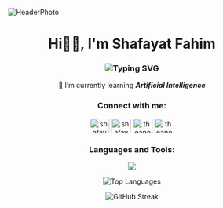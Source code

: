 ![HeaderPhoto](https://github.com/user-attachments/assets/d9b44db0-4207-4c9a-b086-2a75bb14cd14)

<h1 align="center">Hi🥷🏻, I'm Shafayat Fahim</h1>
<h3 align="center"><img src="https://readme-typing-svg.demolab.com?font=Fira+Code&duration=1500&pause=10&color=28B82E&background=D7FFF000&center=true&vCenter=true&width=105&lines=Code%F0%9F%A7%91%F0%9F%8F%BB%E2%80%8D%F0%9F%92%BB;Compile%F0%9F%99%87%F0%9F%8F%BB%E2%80%8D%E2%99%82%EF%B8%8F;Conquer%F0%9F%92%AA%F0%9F%8F%BB" alt="Typing SVG" /></h3>

<p align="center">🌱 I’m currently learning <b><i>Artificial Intelligence</i></b></p>

<h3 align="center">Connect with me:</h3>
<p align="center">
<a href="https://linkedin.com/in/shafayatfahim" target="blank"><img align="center" src="https://raw.githubusercontent.com/rahuldkjain/github-profile-readme-generator/master/src/images/icons/Social/linked-in-alt.svg" alt="shafayatfahim" height="30" width="40" /></a>
<a href="https://instagram.com/shafayat.a.fahim" target="blank"><img align="center" src="https://raw.githubusercontent.com/rahuldkjain/github-profile-readme-generator/master/src/images/icons/Social/instagram.svg" alt="shafayat.a.fahim" height="30" width="40" /></a>
<a href="https://twitter.com/theanonto" target="blank"><img align="center" src="https://raw.githubusercontent.com/rahuldkjain/github-profile-readme-generator/master/src/images/icons/Social/twitter.svg" alt="theanonto" height="30" width="40" /></a>
<a href="https://fb.com/theanonto" target="blank"><img align="center" src="https://raw.githubusercontent.com/rahuldkjain/github-profile-readme-generator/master/src/images/icons/Social/facebook.svg" alt="theanonto" height="30" width="40" /></a>
</p>

<h3 align="center">Languages and Tools:</h3>
<p align="center">
  <a href="https://skillicons.dev">
    <img src="https://skillicons.dev/icons?i=python,flutter,dart,androidstudio,netlify,cloudflare,mysql,mongodb,git,docker,js,html,css,cpp" />
  </a>
</p>

<p align="center"><img src="https://github-readme-stats.vercel.app/api/top-langs/?username=Shafayat-Fahim&layout=compact" alt="Top Languages"></p>

<p align="center"><img src="https://git-hub-streak-stats.vercel.app?user=Shafayat-Fahim&theme=whatsapp-light&border_radius=7&date_format=j%20M%5B%20Y%5D&card_width=490&fire=EB5959" alt="GitHub Streak" /></p>
